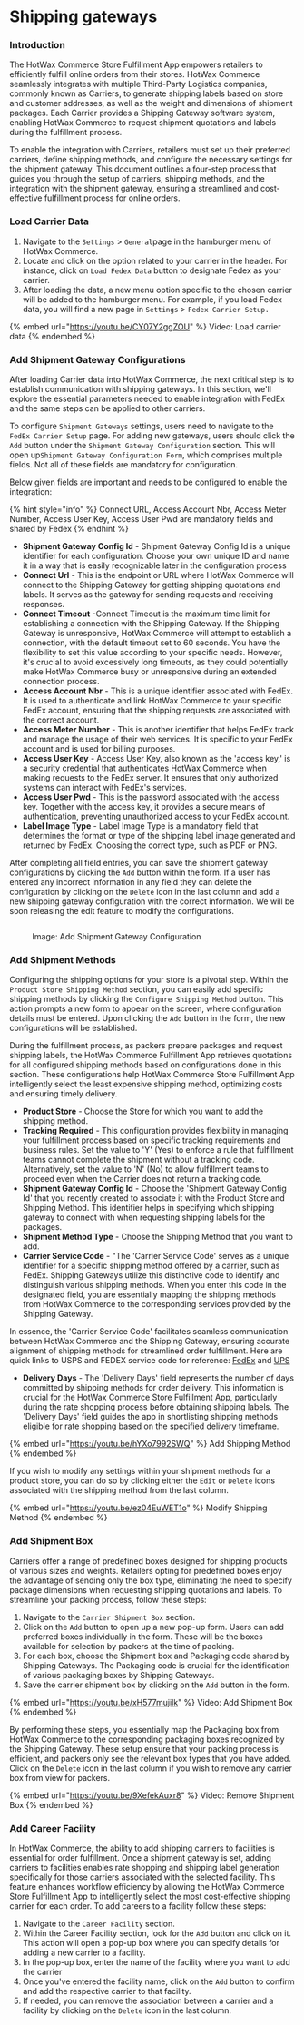 # Shipping gateways

### Introduction

The HotWax Commerce Store Fulfillment App empowers retailers to efficiently fulfill online orders from their stores. HotWax Commerce seamlessly integrates with multiple Third-Party Logistics companies, commonly known as Carriers, to generate shipping labels based on store and customer addresses, as well as the weight and dimensions of shipment packages. Each Carrier provides a Shipping Gateway software system, enabling HotWax Commerce to request shipment quotations and labels during the fulfillment process.

To enable the integration with Carriers, retailers must set up their preferred carriers, define shipping methods, and configure the necessary settings for the shipment gateway. This document outlines a four-step process that guides you through the setup of carriers, shipping methods, and the integration with the shipment gateway, ensuring a streamlined and cost-effective fulfillment process for online orders.

### Load Carrier Data

1. Navigate to the `Settings` > `General`page in the hamburger menu of HotWax Commerce.
2. Locate and click on the option related to your carrier in the header. For instance, click on `Load Fedex Data` button to designate Fedex as your carrier.
3. After loading the data, a new menu option specific to the chosen carrier will be added to the hamburger menu. For example, if you load Fedex data, you will find a new page in `Settings` > `Fedex Carrier Setup.`

{% embed url="https://youtu.be/CY07Y2ggZOU" %}
Video: Load carrier data
{% endembed %}

### Add Shipment Gateway Configurations

After loading Carrier data into HotWax Commerce, the next critical step is to establish communication with shipping gateways. In this section, we'll explore the essential parameters needed to enable integration with FedEx and the same steps can be applied to other carriers.

To configure `Shipment Gateways` settings, users need to navigate to the `FedEx Carrier Setup` page. For adding new gateways, users should click the `Add` button under the `Shipment Gateway Configuration` section. This will open up`Shipment Gateway Configuration Form`, which comprises multiple fields. Not all of these fields are mandatory for configuration.

Below given fields are important and needs to be configured to enable the integration:

{% hint style="info" %}
Connect URL, Access Account Nbr, Access Meter Number, Access User Key, Access User Pwd are mandatory fields and shared by Fedex
{% endhint %}

* **Shipment Gateway Config Id** - Shipment Gateway Config Id is a unique identifier for each configuration. Choose your own unique ID and name it in a way that is easily recognizable later in the configuration process
* **Connect Url** - This is the endpoint or URL where HotWax Commerce will connect to the Shipping Gateway for getting shipping quotations and labels. It serves as the gateway for sending requests and receiving responses.
* **Connect Timeout** -Connect Timeout is the maximum time limit for establishing a connection with the Shipping Gateway. If the Shipping Gateway is unresponsive, HotWax Commerce will attempt to establish a connection, with the default timeout set to 60 seconds. You have the flexibility to set this value according to your specific needs. However, it's crucial to avoid excessively long timeouts, as they could potentially make HotWax Commerce busy or unresponsive during an extended connection process.
* **Access Account Nbr** - This is a unique identifier associated with FedEx. It is used to authenticate and link HotWax Commerce to your specific FedEx account, ensuring that the shipping requests are associated with the correct account.
* **Access Meter Number** - This is another identifier that helps FedEx track and manage the usage of their web services. It is specific to your FedEx account and is used for billing purposes.
* **Access User Key** - Access User Key, also known as the 'access key,' is a security credential that authenticates HotWax Commerce when making requests to the FedEx server. It ensures that only authorized systems can interact with FedEx's services.
* **Access User Pwd** - This is the password associated with the access key. Together with the access key, it provides a secure means of authentication, preventing unauthorized access to your FedEx account.
* **Label Image Type** - Label Image Type is a mandatory field that determines the format or type of the shipping label image generated and returned by FedEx. Choosing the correct type, such as PDF or PNG.

After completing all field entries, you can save the shipment gateway configurations by clicking the `Add` button within the form. If a user has entered any incorrect information in any field they can delete the configuration by clicking on the `Delete` icon in the last column and add a new shipping gateway configuration with the correct information. We will be soon releasing the edit feature to modify the configurations.

<figure><img src="../.gitbook/assets/demo-oms.hotwax.io_commerce_control_CarrierSetup_partyId=FEDEX.png" alt=""><figcaption><p>Image: Add Shipment Gateway Configuration</p></figcaption></figure>

### Add Shipment Methods

Configuring the shipping options for your store is a pivotal step. Within the `Product Store Shipping Method` section, you can easily add specific shipping methods by clicking the `Configure Shipping Method` button. This action prompts a new form to appear on the screen, where configuration details must be entered. Upon clicking the `Add` button in the form, the new configurations will be established.

During the fulfillment process, as packers prepare packages and request shipping labels, the HotWax Commerce Fulfillment App retrieves quotations for all configured shipping methods based on configurations done in this section. These configurations help HotWax Commerce Store Fulfillment App intelligently select the least expensive shipping method, optimizing costs and ensuring timely delivery.

* **Product Store** - Choose the Store for which you want to add the shipping method.
* **Tracking Required** - This configuration provides flexibility in managing your fulfillment process based on specific tracking requirements and business rules. Set the value to 'Y' (Yes) to enforce a rule that fulfillment teams cannot complete the shipment without a tracking code. Alternatively, set the value to 'N' (No) to allow fulfillment teams to proceed even when the Carrier does not return a tracking code.
* **Shipment Gateway Config Id** - Choose the 'Shipment Gateway Config Id' that you recently created to associate it with the Product Store and Shipping Method. This identifier helps in specifying which shipping gateway to connect with when requesting shipping labels for the packages.
* **Shipment Method Type** - Choose the Shipping Method that you want to add.
* **Carrier Service Code** - "The 'Carrier Service Code' serves as a unique identifier for a specific shipping method offered by a carrier, such as FedEx. Shipping Gateways utilize this distinctive code to identify and distinguish various shipping methods. When you enter this code in the designated field, you are essentially mapping the shipping methods from HotWax Commerce to the corresponding services provided by the Shipping Gateway.

&#x20;      In essence, the 'Carrier Service Code' facilitates seamless communication between HotWax Commerce and the Shipping Gateway, ensuring accurate alignment of shipping methods for streamlined order fulfillment. Here are quick links to USPS and FEDEX service code for reference: [FedEx](https://www.google.com/url?sa=j&url=https%3A%2F%2Fdeveloper.fedex.com%2Fapi%2Fen-us%2Fguides%2Fapi-reference.html%23servicetypes&uct=1689741491&usg=scWBo6V4MkfoIZm4C8msbxS0lxQ.&opi=73833047&source=chat) and [UPS](https://www.ups.com/worldshiphelp/WSA/ENG/AppHelp/mergedProjects/CORE/Codes/UPS_Service_Codes.htm)

* **Delivery Days** - The 'Delivery Days' field represents the number of days committed by shipping methods for order delivery. This information is crucial for the HotWax Commerce Store Fulfillment App, particularly during the rate shopping process before obtaining shipping labels. The 'Delivery Days' field guides the app in shortlisting shipping methods eligible for rate shopping based on the specified delivery timeframe.

{% embed url="https://youtu.be/hYXo7992SWQ" %}
Add Shipping Method
{% endembed %}

If you wish to modify any settings within your shipment methods for a product store, you can do so by clicking either the `Edit` or `Delete` icons associated with the shipping method from the last column.

{% embed url="https://youtu.be/ez04EuWET1o" %}
Modify Shipping Method
{% endembed %}

### Add Shipment Box

Carriers offer a range of predefined boxes designed for shipping products of various sizes and weights. Retailers opting for predefined boxes enjoy the advantage of sending only the box type, eliminating the need to specify package dimensions when requesting shipping quotations and labels. To streamline your packing process, follow these steps:

1. Navigate to the `Carrier Shipment Box` section.
2. Click on the `Add` button to open up a new pop-up form. Users can add preferred boxes individually in the form. These will be the boxes available for selection by packers at the time of packing.
3. For each box, choose the Shipment box and Packaging code shared by Shipping Gateways. The Packaging code is crucial for the identification of various packaging boxes by Shipping Gateways.
4. Save the carrier shipment box by clicking on the `Add` button in the form.

{% embed url="https://youtu.be/xH577mujilk" %}
Video: Add Shipment Box
{% endembed %}

By performing these steps, you essentially map the Packaging box from HotWax Commerce to the corresponding packaging boxes recognized by the Shipping Gateway. These setup ensure that your packing process is efficient, and packers only see the relevant box types that you have added. Click on the `Delete` icon in the last column if you wish to remove any carrier box from view for packers.

{% embed url="https://youtu.be/9XefekAuxr8" %}
Video: Remove Shipment Box
{% endembed %}

### Add Career Facility

In HotWax Commerce, the ability to add shipping carriers to facilities is essential for order fulfillment. Once a shipment gateway is set, adding carriers to facilities enables rate shopping and shipping label generation specifically for those carriers associated with the selected facility. This feature enhances workflow efficiency by allowing the HotWax Commerce Store Fulfillment App to intelligently select the most cost-effective shipping carrier for each order. To add careers to a facility follow these steps:

1. Navigate to the `Career Facility` section.
2. Within the Career Facility section, look for the `Add` button and click on it. This action will open a pop-up box where you can specify details for adding a new carrier to a facility.
3. In the pop-up box, enter the name of the facility where you want to add the carrier
4. Once you've entered the facility name, click on the `Add` button to confirm and add the respective carrier to that facility.
5. If needed, you can remove the association between a carrier and a facility by clicking on the `Delete` icon in the last column.



